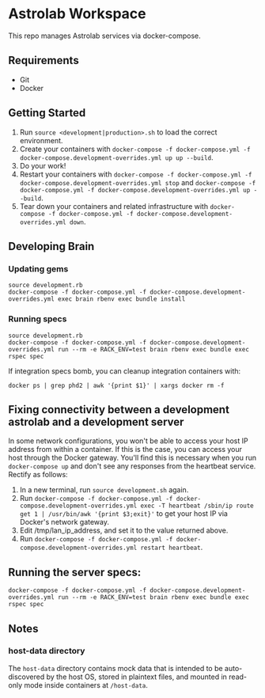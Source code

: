 # Astrolab Workspace

This repo manages Astrolab services via docker-compose.
 
## Requirements

* Git
* Docker

## Getting Started

1. Run `source <development|production>.sh` to load the correct environment.
2. Create your containers with `docker-compose -f docker-compose.yml -f docker-compose.development-overrides.yml up
 up --build`.
3. Do your work!
4. Restart your containers with `docker-compose -f docker-compose.yml -f docker-compose.development-overrides.yml stop` and `docker-compose -f docker-compose.yml -f docker-compose.development-overrides.yml up --build`.
5. Tear down your containers and related infrastructure with `docker-compose -f docker-compose.yml -f docker-compose.development-overrides.yml down`.

## Developing Brain

### Updating gems

```
source development.rb
docker-compose -f docker-compose.yml -f docker-compose.development-overrides.yml exec brain rbenv exec bundle install
```

### Running specs

```
source development.rb
docker-compose -f docker-compose.yml -f docker-compose.development-overrides.yml run --rm -e RACK_ENV=test brain rbenv exec bundle exec rspec spec
```

If integration specs bomb, you can cleanup integration containers with:
```
docker ps | grep phd2 | awk '{print $1}' | xargs docker rm -f
```

## Fixing connectivity between a development astrolab and a development server

In some network configurations, you won't be able to access your host IP address from within a container. If this is the case, you can access your host through the Docker gateway. You'll find this is necessary when you run `docker-compose up` and don't see any responses from the heartbeat service. Rectify as follows:

1. In a new terminal, run `source development.sh` again.
2. Run `docker-compose -f docker-compose.yml -f docker-compose.development-overrides.yml exec -T heartbeat /sbin/ip route get 1 | /usr/bin/awk '{print $3;exit}'` to get your host IP via Docker's network gateway.
3. Edit /tmp/lan_ip_address, and set it to the value returned above.
4. Run `docker-compose -f docker-compose.yml -f docker-compose.development-overrides.yml restart heartbeat`.

## Running the server specs:

`docker-compose -f docker-compose.yml -f docker-compose.development-overrides.yml run --rm -e RACK_ENV=test brain rbenv exec bundle exec rspec spec`

## Notes

### host-data directory

The `host-data` directory contains mock data that is intended to be auto-discovered by the host OS, stored in plaintext files, and mounted in read-only mode inside containers at `/host-data`.

